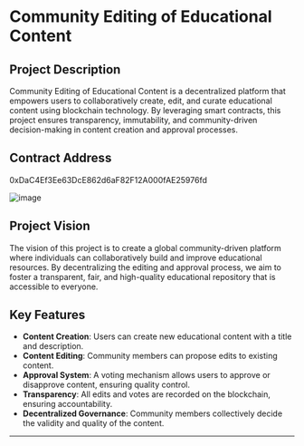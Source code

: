 # Community Editing of Educational Content

## Project Description
Community Editing of Educational Content is a decentralized platform that empowers users to collaboratively create, edit, and curate educational content using blockchain technology. By leveraging smart contracts, this project ensures transparency, immutability, and community-driven decision-making in content creation and approval processes.

## Contract Address
0xDaC4Ef3Ee63DcE862d6aF82F12A000fAE25976fd

![image](https://github.com/user-attachments/assets/05c5924d-85f3-4594-ba40-ec4499c14dc4)





## Project Vision
The vision of this project is to create a global community-driven platform where individuals can collaboratively build and improve educational resources. By decentralizing the editing and approval process, we aim to foster a transparent, fair, and high-quality educational repository that is accessible to everyone.

## Key Features
- **Content Creation**: Users can create new educational content with a title and description.
- **Content Editing**: Community members can propose edits to existing content.
- **Approval System**: A voting mechanism allows users to approve or disapprove content, ensuring quality control.
- **Transparency**: All edits and votes are recorded on the blockchain, ensuring accountability.
- **Decentralized Governance**: Community members collectively decide the validity and quality of the content.

---



